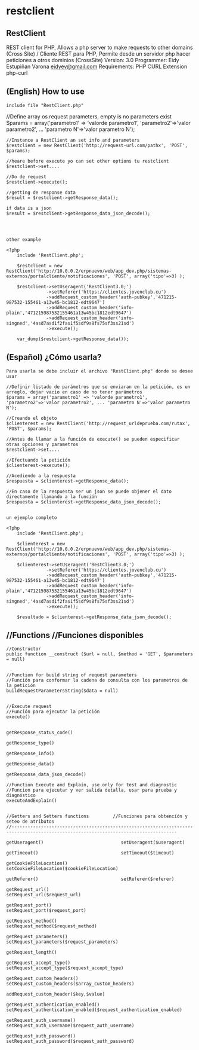 # restclient
RestClient 
------------------------------------------------------------------------------------------------------
REST client for PHP, Allows a php server to make requests to other domains (Cross Site)   /  Cliente REST para PHP, Permite desde un servidor php hacer peticiones a otros dominios (CrossSite)
Version: 3.0
Programmer: Eidy Estupiñan Varona <eidyev@gmail.com>
Requirements: PHP CURL Extension  php-curl

(English) How to use
---------------------------------------------------------------------------------------------------------------------------------------------------------
	include file "RestClient.php"
	
   //Define array os request parameters, empty is no parameters exist
	$params = array('parametro1' => 'valorde parametro1', 'parametro2'=>'valor parametro2', ... 'parametro N'=>'valor parametro N');
	   
	//Instance a RestClient an set info and parameters 
	$restclient = new RestClient('http://request-url.com/pathx', 'POST', $params);
	
	//heare before execute yo can set other options tu restclient	
	$restclient->set....   
	   
	//Do de request
    $restclient->execute(); 
	   
	//getting de response data
	$result = $restclient->getResponse_data();	
      
	if data is a json
	$result = $restclient->getResponse_data_json_decode();




	other example
	
	<?php 
		include 'RestClient.php';

		$restclient = new RestClient('http://10.0.0.2/erpnuevo/web/app_dev.php/sistemas-externos/portalcliente/notificaciones', 'POST', array('tipo'=>3) );

		$restclient->setUseragent('RestClient3.0;')	
				   ->setReferer('https://clientes.jovenclub.cu')
				   ->addRequest_custom_header('auth-pubkey','471215-987532-155461-a13w45-bc1812-edt9647')
				   ->addRequest_custom_header('info-plain','471215987532155461a13w45bc1812edt9647')
				   ->addRequest_custom_header('info-singned','4asd7asd1f2fas1f5sdf9s8fs75sf3ss21sd')
				   ->execute();
				   
		var_dump($restclient->getResponse_data());	




 (Español) ¿Cómo usarla?
---------------------------------------------------------------------------------------------------------------------------------------------------------
	
	Para usarla se debe incluir el archivo "RestClient.php" donde se desee usar
		
	//Definir listado de parámetros que se enviaran en la petición, es un arreglo, dejar vacio en caso de no tener parámetros
	$params = array('parametro1' => 'valorde parametro1', 'parametro2'=>'valor parametro2', ... 'parametro N'=>'valor parametro N');
	   
	//Creando el objeto 
	$clienterest = new RestClient('http://request_urldeprueba.com/rutax', 'POST', $params);
	   
	//Antes de llamar a la función de execute() se pueden especificar otras opciones y parametros   
	$restclient->set.... 
	   
	//Efectuando la petición
    $clienterest->execute(); 
	   
	//Acediendo a la respuesta
	$respuesta = $clienterest->getResponse_data();	
      
	//En caso de la respuesta ser un json se puede objener el dato directamente llamando a la función
    $respuesta = $clienterest->getResponse_data_json_decode();
	
	
	un ejemplo completo
	
	<?php 
		include 'RestClient.php';

		$clienterest = new RestClient('http://10.0.0.2/erpnuevo/web/app_dev.php/sistemas-externos/portalcliente/notificaciones', 'POST', array('tipo'=>3) );

		$clienterest->setUseragent('RestClient3.0;')	
				   ->setReferer('https://clientes.jovenclub.cu')
				   ->addRequest_custom_header('auth-pubkey','471215-987532-155461-a13w45-bc1812-edt9647')
				   ->addRequest_custom_header('info-plain','471215987532155461a13w45bc1812edt9647')
				   ->addRequest_custom_header('info-singned','4asd7asd1f2fas1f5sdf9s8fs75sf3ss21sd')
				   ->execute();
				   
		$resultado = $clienterest->getResponse_data_json_decode();	
	
	
	
	
//Functions 	             //Funciones disponibles
--------------------------------------------------------------------------------------------------------------------------------------------------------
        
    //Constructor
    public function __construct ($url = null, $method = 'GET', $parameters = null)

    
    //Function for build string of request parameters         
	//Función para conformar la cadena de consulta con los parametros de la petición
    buildRequestParametersString($data = null)
    
    
    //Execute request            
	//Función para ejecutar la petición   
    execute()
    	
	
	getResponse_status_code()    

    getResponse_type() 

    getResponse_info() 

    getResponse_data() 
	
	getResponse_data_json_decode() 
		
	//Function Execute and Explain, use only for test and diagnostic            
	//Funcion para ejecutar y ver salida detalla, usar para prueba y diagnóstico
    executeAndExplain() 
		
    
	//Getters and Setters functions         //Funciones para obtención y seteo de atributos
	//------------------------------------------------------------------------------------------------------------------------------------
	
    getUseragent()                             setUseragent($useragent) 
							                   
    getTimeout()                               setTimeout($timeout) 
							                   
    getCookieFileLocation()                    setCookieFileLocation($cookieFileLocation) 
							                   
    getReferer() 			                   setReferer($referer) 
							                   
    getRequest_url() 	                       setRequest_url($request_url) 
							                   
    getRequest_port()                          setRequest_port($request_port) 
							                   
    getRequest_method()                        setRequest_method($request_method) 
							                   
    getRequest_parameters()                    setRequest_parameters($request_parameters) 

    getRequest_length()      

    getRequest_accept_type()                   setRequest_accept_type($request_accept_type) 

    getRequest_custom_headers()                setRequest_custom_headers($array_custom_headers) 

    addRequest_custom_header($key,$value) 
    
    getRequest_authentication_enabled()        setRequest_authentication_enabled($request_authentication_enabled) 

    getRequest_auth_username()                 setRequest_auth_username($request_auth_username) 

    getRequest_auth_password()                 setRequest_auth_password($request_auth_password) 

